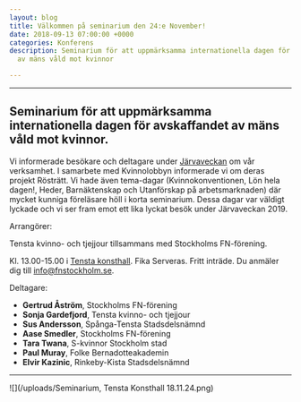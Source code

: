 ```yaml
---
layout: blog
title: Välkommen på seminarium den 24:e November!
date: 2018-09-13 07:00:00 +0000
categories: Konferens
description: Seminarium för att uppmärksamma internationella dagen för avskaffandet
  av mäns våld mot kvinnor

---
```

***

## Seminarium för att uppmärksamma internationella dagen för avskaffandet av mäns våld mot kvinnor.

Vi informerade besökare och deltagare under [Järvaveckan](http://jarvaveckan.se/) om vår verksamhet. I samarbete med Kvinnolobbyn informerade vi om deras projekt Rösträtt. Vi hade även tema-dagar (Kvinnokonventionen, Lön hela dagen!, Heder, Barnäktenskap och Utanförskap på arbetsmarknaden) där mycket kunniga föreläsare höll i korta seminarium. Dessa dagar var väldigt lyckade och vi ser fram emot ett lika lyckat besök under Järvaveckan 2019.

Arrangörer:

Tensta kvinno- och tjejjour tillsammans med Stockholms FN-förening.

Kl. 13.00-15.00 i [Tensta konsthall](https://www.google.se/maps?q=Tensta+konsthall&um=1&ie=UTF-8&sa=X&ved=0ahUKEwjqxqfwiejeAhWGtYsKHdqeCAoQ_AUIDygC "Tensta konsthall"). Fika Serveras. Fritt inträde. Du anmäler dig till info@fnstockholm.se.

Deltagare:

* **Gertrud Åström**, Stockholms FN-förening
* **Sonja Gardefjord**, Tensta kvinno- och tjejjour
* **Sus Andersson**, Spånga-Tensta Stadsdelsnämnd
* **Aase Smedler**, Stockholms FN-förening
* **Tara Twana**, S-kvinnor Stockholm stad
* **Paul Muray**, Folke Bernadotteakademin
* **Elvir Kazinic**, Rinkeby-Kista Stadsdelsnämnd

***

![](/uploads/Seminarium, Tensta Konsthall 18.11.24.png)